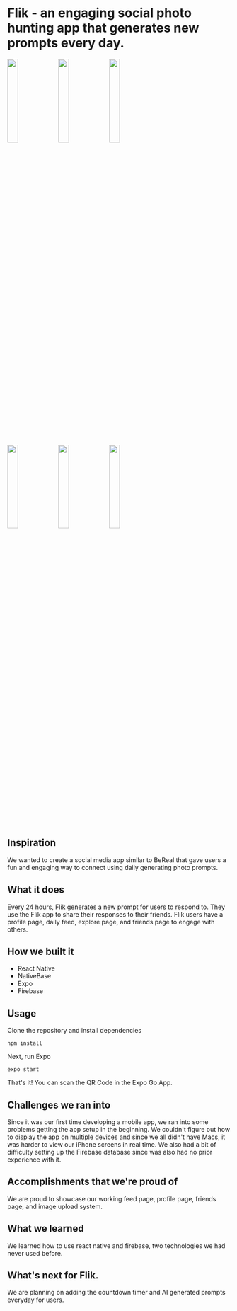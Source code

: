 
# Flik - an engaging social photo hunting app that generates new prompts every day.
<p float="left">
  <img src="https://user-images.githubusercontent.com/69439997/189598992-0488ec29-6ab6-4c4d-81c7-e9c0219edaad.jpeg" width="22%" />
  <img src="https://user-images.githubusercontent.com/69439997/189599008-d1eb3720-d5a7-407d-8922-7283f9723e2f.jpeg" width="22%" /> 
  <img src="https://user-images.githubusercontent.com/69439997/189599011-9c42c88a-3976-4aeb-9773-7458e690db7d.jpeg" width="22%" />
</p>

<p float="left" >
  <img src="https://user-images.githubusercontent.com/69439997/189599013-eb6134fa-7968-4dbc-830b-7b7831d2bb1e.jpeg" width="22%" />
  <img src="https://user-images.githubusercontent.com/69439997/189599014-783eaac8-7f74-43da-b63d-1a50aa61565e.jpeg" width="22%" /> 
  <img src="https://user-images.githubusercontent.com/189599015-b0181385-99e4-4c35-89b5-a349c61a42d9.jpeg" width="22%" />
</p>

## Inspiration
We wanted to create a social media app similar to BeReal that gave users a fun and engaging way to connect using daily generating photo prompts.

## What it does
Every 24 hours, Flik generates a new prompt for users to respond to. They use the Flik app to share their responses to their friends. Flik users have a profile page, daily feed, explore page, and friends page to engage with others.

## How we built it
* React Native
* NativeBase
* Expo
* Firebase

## Usage
Clone the repository and install dependencies 
```
npm install
```
Next, run Expo
```
expo start
```
That's it! You can scan the QR Code in the Expo Go App.

## Challenges we ran into
Since it was our first time developing a mobile app, we ran into some problems getting the app setup in the beginning. We couldn't figure out how to display the app on multiple devices and since we all didn't have Macs, it was harder to view our iPhone screens in real time. We also had a bit of difficulty setting up the Firebase database since was also had no prior experience with it.

## Accomplishments that we're proud of
We are proud to showcase our working feed page, profile page, friends page, and image upload system.

## What we learned
We learned how to use react native and firebase, two technologies we had never used before.

## What's next for Flik.
We are planning on adding the countdown timer and AI generated prompts everyday for users.
